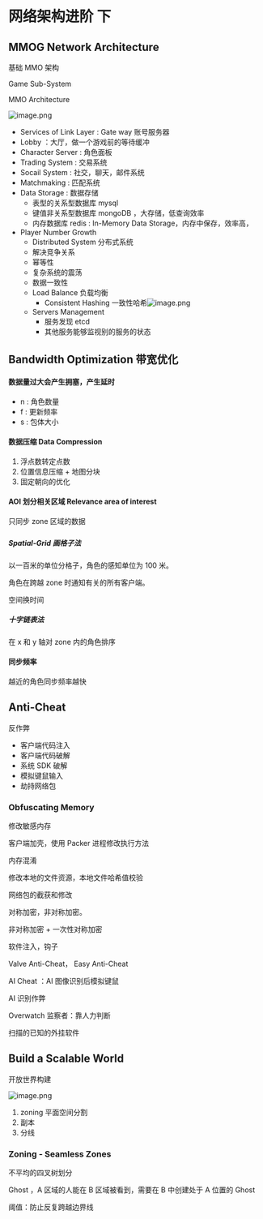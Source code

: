 # 网络架构进阶 下

## MMOG Network Architecture

基础 MMO 架构

Game Sub-System

MMO Architecture

![image.png](mmo-architecture.png)

- Services of Link Layer : Gate way 账号服务器
- Lobby ：大厅，做一个游戏前的等待缓冲
- Character Server : 角色面板
- Trading System : 交易系统
- Socail System : 社交，聊天，邮件系统
- Matchmaking : 匹配系统
- Data Storage : 数据存储
  - 表型的关系型数据库 mysql
  - 键值非关系型数据库 mongoDB ，大存储，低查询效率
  - 内存数据库 redis : In-Memory Data Storage，内存中保存，效率高，
- Player Number Growth
  - Distributed System 分布式系统
  - 解决竞争关系
  - 幂等性
  - 复杂系统的震荡
  - 数据一致性
  - Load Balance 负载均衡
    - Consistent Hashing 一致性哈希![image.png](consistent-hashing.png)
  - Servers Management
    - 服务发现 etcd
    - 其他服务能够监视别的服务的状态

## Bandwidth Optimization 带宽优化

#### 数据量过大会产生拥塞，产生延时

- n : 角色数量
- f : 更新频率
- s : 包体大小

#### 数据压缩 Data Compression

1. 浮点数转定点数
2. 位置信息压缩 + 地图分块
3. 固定朝向的优化

#### AOI 划分相关区域 Relevance area of interest

只同步 zone 区域的数据

#####  

##### Spatial-Grid 画格子法

以一百米的单位分格子，角色的感知单位为 100 米。

角色在跨越 zone 时通知有关的所有客户端。

空间换时间

##### 十字链表法

在 x 和 y 轴对 zone 内的角色排序

#### 同步频率

越近的角色同步频率越快

## Anti-Cheat

反作弊

- 客户端代码注入
- 客户端代码破解
- 系统 SDK 破解
- 模拟键鼠输入
- 劫持网络包

### Obfuscating Memory

修改敏感内存

客户端加壳，使用 Packer 进程修改执行方法

内存混淆

修改本地的文件资源，本地文件哈希值校验

网络包的截获和修改

对称加密，非对称加密。

非对称加密 + 一次性对称加密

软件注入，钩子

Valve Anti-Cheat， Easy Anti-Cheat

AI Cheat ：AI 图像识别后模拟键鼠

AI 识别作弊

Overwatch 监察者：靠人力判断

扫描的已知的外挂软件

## Build a Scalable World

开放世界构建

![image.png](scalable-game-server.png)

1. zoning 平面空间分割
2. 副本
3. 分线

### Zoning - Seamless Zones

不平均的四叉树划分

Ghost ，A 区域的人能在 B 区域被看到，需要在 B 中创建处于 A 位置的 Ghost

阈值：防止反复跨越边界线
